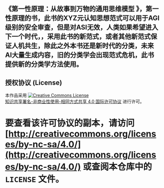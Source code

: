 # 
《第一性原理：从故事到万物的通用思维模型 》，第一性原理的书，此书的XYZ元认知思想范式可以用于AGI级别的安全审查，但是对ASI无效，人类如果希望进入下一个时代，，采用此书的新范式，或者其他新范式保证人机共生，除此之外本书还是新时代的分类，未来AI大量生成内容，旧的分类学会出现范式危机，此书提供新的分类学方法使用。
 ---

## 授权协议 (License)

本作品采用 [<img alt="Creative Commons License" style="border-width:0" src="https://i.creativecommons.org/l/by-nc-sa/4.0/88x31.png" />](http://creativecommons.org/licenses/by-nc-sa/4.0/)  
[知识共享署名-非商业性使用-相同方式共享 4.0 国际许可协议](http://creativecommons.org/licenses/by-nc-sa/4.0/) 进行许可。

要查看该许可协议的副本，请访问 [http://creativecommons.org/licenses/by-nc-sa/4.0/](http://creativecommons.org/licenses/by-nc-sa/4.0/) 或查阅本仓库中的 `LICENSE` 文件。
=======
